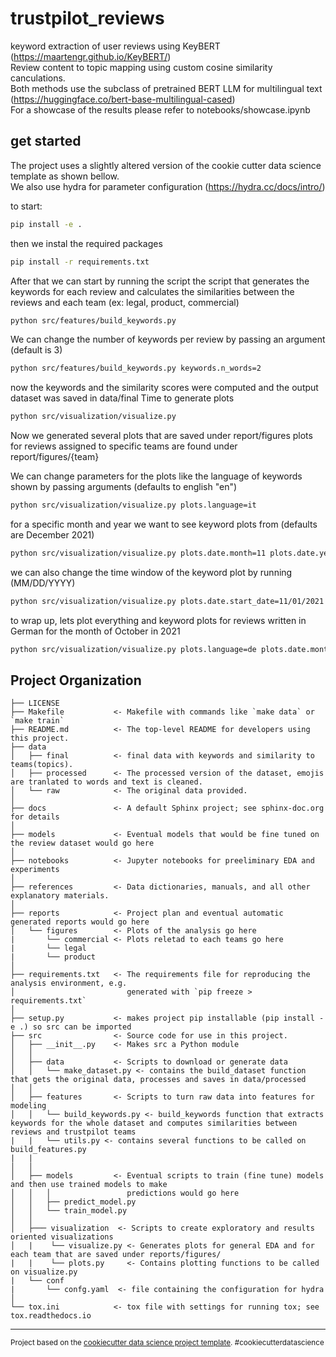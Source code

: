 trustpilot_reviews
==============================

keyword extraction of user reviews using KeyBERT (https://maartengr.github.io/KeyBERT/)  
Review content to topic mapping using custom cosine similarity canculations.  
Both methods use the subclass of pretrained BERT LLM for multilingual text (https://huggingface.co/bert-base-multilingual-cased)   
For a showcase of the results please refer to notebooks/showcase.ipynb

## get started

The project uses a slightly altered version of the cookie cutter data science template as shown bellow.  
We also use hydra for parameter configuration (https://hydra.cc/docs/intro/)

to start:
```bash
pip install -e .
```
then we instal the required packages 

```bash
pip install -r requirements.txt
```

After that we can start by running the script the script that generates 
the keywords for each review and calculates the similarities between the reviews and each team (ex: legal, product, commercial)


```bash
python src/features/build_keywords.py
```

We can change the number of keywords per review by passing an argument (default is 3)

```bash
python src/features/build_keywords.py keywords.n_words=2
```

now the keywords and the similarity scores were computed and the output dataset was saved in data/final
Time to generate plots 

```bash
python src/visualization/visualize.py 
```

Now we generated several plots that are saved under report/figures
plots for reviews assigned to specific teams are found under report/figures/{team}


We can change parameters for the plots like the language of keywords shown by passing arguments (defaults to english "en")

```bash
python src/visualization/visualize.py plots.language=it
```

for a specific month and year we want to see keyword plots from (defaults are December 2021)

```bash
python src/visualization/visualize.py plots.date.month=11 plots.date.year=2021
```
we can also change the time window of the keyword plot by running (MM/DD/YYYY)

```bash
python src/visualization/visualize.py plots.date.start_date=11/01/2021 plots.date.end_date=11/07/2021 
```

to wrap up, lets plot everything and keyword plots for reviews written in German for the month of October in 2021


```bash
python src/visualization/visualize.py plots.language=de plots.date.month=10 plots.date.year=2021 
```


Project Organization
------------

    ├── LICENSE
    ├── Makefile           <- Makefile with commands like `make data` or `make train`
    ├── README.md          <- The top-level README for developers using this project.
    ├── data
    │   ├── final          <- final data with keywords and similarity to teams(topics).
    │   ├── processed      <- The processed version of the dataset, emojis are tranlated to words and text is cleaned.
    │   └── raw            <- The original data provided.
    │
    ├── docs               <- A default Sphinx project; see sphinx-doc.org for details
    │
    ├── models             <- Eventual models that would be fine tuned on the review dataset would go here
    │
    ├── notebooks          <- Jupyter notebooks for preeliminary EDA and experiments
    │
    ├── references         <- Data dictionaries, manuals, and all other explanatory materials.
    │
    ├── reports            <- Project plan and eventual automatic generated reports would go here
    │   └── figures        <- Plots of the analysis go here
    |       └── commercial <- Plots reletad to each teams go here
    |       └── legal
    |       └── product
    │
    ├── requirements.txt   <- The requirements file for reproducing the analysis environment, e.g.
    │                         generated with `pip freeze > requirements.txt`
    │
    ├── setup.py           <- makes project pip installable (pip install -e .) so src can be imported
    ├── src                <- Source code for use in this project.
    │   ├── __init__.py    <- Makes src a Python module
    │   │
    │   ├── data           <- Scripts to download or generate data
    │   │   └── make_dataset.py <- contains the build_dataset function that gets the original data, processes and saves in data/processed
    │   │
    │   ├── features       <- Scripts to turn raw data into features for modeling
    │   │   └── build_keywords.py <- build_keywords function that extracts keywords for the whole dataset and computes similarities between reviews and trustpilot teams
    |   |   └── utils.py <- contains several functions to be called on build_features.py 
    |   |                            
    │   │
    │   ├── models         <- Eventual scripts to train (fine tune) models and then use trained models to make
    │   │   │                 predictions would go here
    │   │   ├── predict_model.py
    │   │   └── train_model.py
    │   │
    │   ├─── visualization  <- Scripts to create exploratory and results oriented visualizations
    │   |    └── visualize.py <- Generates plots for general EDA and for each team that are saved under reports/figures/
    |   |    └── plots.py     <- Contains plotting functions to be called on visualize.py
    |   └── conf 
    |       └── confg.yaml  <- file containing the configuration for hydra
    │
    └── tox.ini            <- tox file with settings for running tox; see tox.readthedocs.io


--------

<p><small>Project based on the <a target="_blank" href="https://drivendata.github.io/cookiecutter-data-science/">cookiecutter data science project template</a>. #cookiecutterdatascience</small></p>
